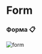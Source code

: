 # Form
### Форма &#128203; 
![form](https://user-images.githubusercontent.com/102478524/169716479-85ba568b-b411-4447-8624-15a6a5dc3dd8.gif)
<p> </p>
